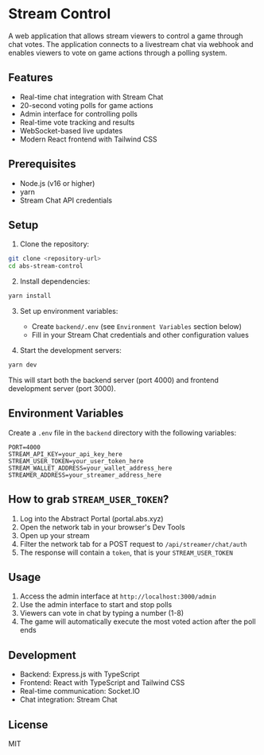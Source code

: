 # Stream Control

A web application that allows stream viewers to control a game through chat votes. The application connects to a livestream chat via webhook and enables viewers to vote on game actions through a polling system.

## Features

- Real-time chat integration with Stream Chat
- 20-second voting polls for game actions
- Admin interface for controlling polls
- Real-time vote tracking and results
- WebSocket-based live updates
- Modern React frontend with Tailwind CSS

## Prerequisites

- Node.js (v16 or higher)
- yarn
- Stream Chat API credentials

## Setup

1. Clone the repository:
```bash
git clone <repository-url>
cd abs-stream-control
```

2. Install dependencies:
```bash
yarn install
```

3. Set up environment variables:
   - Create `backend/.env` (see `Environment Variables` section below)
   - Fill in your Stream Chat credentials and other configuration values

4. Start the development servers:
```bash
yarn dev
```

This will start both the backend server (port 4000) and frontend development server (port 3000).

## Environment Variables

Create a `.env` file in the `backend` directory with the following variables:

```
PORT=4000
STREAM_API_KEY=your_api_key_here
STREAM_USER_TOKEN=your_user_token_here
STREAM_WALLET_ADDRESS=your_wallet_address_here
STREAMER_ADDRESS=your_streamer_address_here
```

## How to grab `STREAM_USER_TOKEN`?

1. Log into the Abstract Portal (portal.abs.xyz)
2. Open the network tab in your browser's Dev Tools
3. Open up your stream
4. Filter the network tab for a POST request to `/api/streamer/chat/auth`
5. The response will contain a `token`, that is your `STREAM_USER_TOKEN`

## Usage

1. Access the admin interface at `http://localhost:3000/admin`
2. Use the admin interface to start and stop polls
3. Viewers can vote in chat by typing a number (1-8)
4. The game will automatically execute the most voted action after the poll ends

## Development

- Backend: Express.js with TypeScript
- Frontend: React with TypeScript and Tailwind CSS
- Real-time communication: Socket.IO
- Chat integration: Stream Chat

## License

MIT